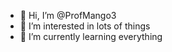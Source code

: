 - 👋 Hi, I’m @ProfMango3
- 👀 I’m interested in lots of things
- 🌱 I’m currently learning everything
<!---
ProfMango3/ProfMango3 is a ✨ special ✨ repository because its `README.md` (this file) appears on your GitHub profile.
You can click the Preview link to take a look at your changes.
--->

